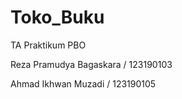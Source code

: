 # Toko_Buku

TA Praktikum PBO

Reza Pramudya Bagaskara / 123190103

Ahmad Ikhwan Muzadi / 123190105
